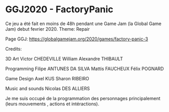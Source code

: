 # GGJ2020 - FactoryPanic

Ce jeu a été fait en moins de 48h pendant une Game Jam (la Global Game Jam) debut fevrier 2020. 
Theme: Repair

Page GGJ: https://globalgamejam.org/2020/games/factory-panic-3

Credits: 

3D Art
Victor CHEDEVILLE
William Alexandre THIBAULT

Programming
Filipe ANTUNES DA SILVA
Mattis FAUCHEUX
Félix POGNARD

Game Design
Axel KUS
Sharon RIBEIRO

Music and sounds
Nicolas DES ALLIERS

Je me suis occupé de la programmation des personnages principalement (leurs mouvements , actions et intéractions).
